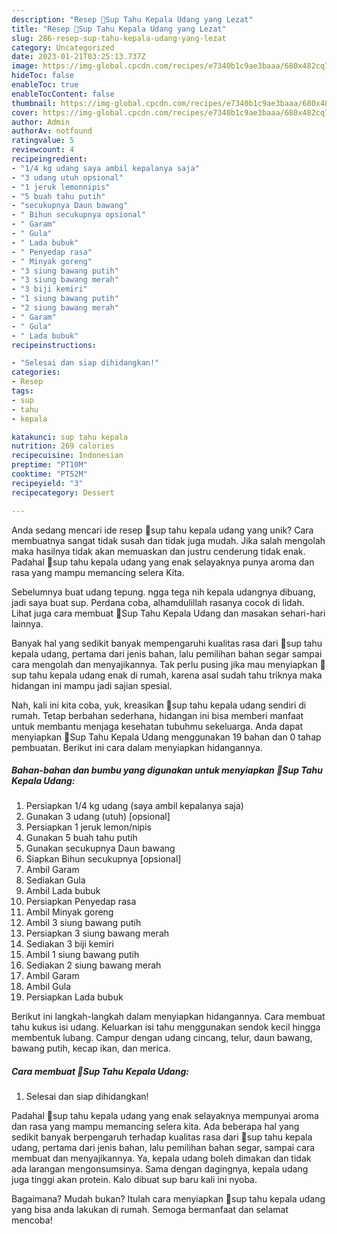 ```yaml
---
description: "Resep 🥘Sup Tahu Kepala Udang yang Lezat"
title: "Resep 🥘Sup Tahu Kepala Udang yang Lezat"
slug: 286-resep-sup-tahu-kepala-udang-yang-lezat
category: Uncategorized
date: 2023-01-21T03:25:13.737Z
image: https://img-global.cpcdn.com/recipes/e7340b1c9ae3baaa/680x482cq70/sup-tahu-kepala-udang-foto-resep-utama.jpg
hideToc: false
enableToc: true
enableTocContent: false
thumbnail: https://img-global.cpcdn.com/recipes/e7340b1c9ae3baaa/680x482cq70/sup-tahu-kepala-udang-foto-resep-utama.jpg
cover: https://img-global.cpcdn.com/recipes/e7340b1c9ae3baaa/680x482cq70/sup-tahu-kepala-udang-foto-resep-utama.jpg
author: Admin
authorAv: notfound
ratingvalue: 5
reviewcount: 4
recipeingredient:
- "1/4 kg udang saya ambil kepalanya saja"
- "3 udang utuh opsional"
- "1 jeruk lemonnipis"
- "5 buah tahu putih"
- "secukupnya Daun bawang"
- " Bihun secukupnya opsional"
- " Garam"
- " Gula"
- " Lada bubuk"
- " Penyedap rasa"
- " Minyak goreng"
- "3 siung bawang putih"
- "3 siung bawang merah"
- "3 biji kemiri"
- "1 siung bawang putih"
- "2 siung bawang merah"
- " Garam"
- " Gula"
- " Lada bubuk"
recipeinstructions:

- "Selesai dan siap dihidangkan!"
categories:
- Resep
tags:
- sup
- tahu
- kepala

katakunci: sup tahu kepala 
nutrition: 269 calories
recipecuisine: Indonesian
preptime: "PT10M"
cooktime: "PT52M"
recipeyield: "3"
recipecategory: Dessert

---
```





Anda sedang mencari ide resep 🥘sup tahu kepala udang yang unik? Cara membuatnya sangat tidak susah dan tidak juga mudah. Jika salah mengolah maka hasilnya tidak akan memuaskan dan justru cenderung tidak enak. Padahal 🥘sup tahu kepala udang yang enak selayaknya punya aroma dan rasa yang mampu memancing selera Kita.





Sebelumnya buat udang tepung. ngga tega nih kepala udangnya dibuang, jadi saya buat sup. Perdana coba, alhamdulillah rasanya cocok di lidah. Lihat juga cara membuat 🥘Sup Tahu Kepala Udang dan masakan sehari-hari lainnya.

Banyak hal yang sedikit banyak mempengaruhi kualitas rasa dari 🥘sup tahu kepala udang, pertama dari jenis bahan, lalu pemilihan bahan segar sampai cara mengolah dan menyajikannya. Tak perlu pusing jika mau menyiapkan 🥘sup tahu kepala udang enak di rumah, karena asal sudah tahu triknya maka hidangan ini mampu jadi sajian spesial.






Nah, kali ini kita coba, yuk, kreasikan 🥘sup tahu kepala udang sendiri di rumah. Tetap berbahan sederhana, hidangan ini bisa memberi manfaat untuk membantu menjaga kesehatan tubuhmu sekeluarga. Anda dapat menyiapkan 🥘Sup Tahu Kepala Udang menggunakan 19 bahan dan 0 tahap pembuatan. Berikut ini cara dalam menyiapkan hidangannya.

<!--inarticleads1-->

##### Bahan-bahan dan bumbu yang digunakan untuk menyiapkan 🥘Sup Tahu Kepala Udang:

1. Persiapkan 1/4 kg udang (saya ambil kepalanya saja)
1. Gunakan 3 udang (utuh) [opsional]
1. Persiapkan 1 jeruk lemon/nipis
1. Gunakan 5 buah tahu putih
1. Gunakan secukupnya Daun bawang
1. Siapkan  Bihun secukupnya [opsional]
1. Ambil  Garam
1. Sediakan  Gula
1. Ambil  Lada bubuk
1. Persiapkan  Penyedap rasa
1. Ambil  Minyak goreng
1. Ambil 3 siung bawang putih
1. Persiapkan 3 siung bawang merah
1. Sediakan 3 biji kemiri
1. Ambil 1 siung bawang putih
1. Sediakan 2 siung bawang merah
1. Ambil  Garam
1. Ambil  Gula
1. Persiapkan  Lada bubuk


Berikut ini langkah-langkah dalam menyiapkan hidangannya. Cara membuat tahu kukus isi udang. Keluarkan isi tahu menggunakan sendok kecil hingga membentuk lubang. Campur dengan udang cincang, telur, daun bawang, bawang putih, kecap ikan, dan merica. 

<!--inarticleads2-->

##### Cara membuat 🥘Sup Tahu Kepala Udang:


1. Selesai dan siap dihidangkan!

Padahal 🥘sup tahu kepala udang yang enak selayaknya mempunyai aroma dan rasa yang mampu memancing selera kita. Ada beberapa hal yang sedikit banyak berpengaruh terhadap kualitas rasa dari 🥘sup tahu kepala udang, pertama dari jenis bahan, lalu pemilihan bahan segar, sampai cara membuat dan menyajikannya. Ya, kepala udang boleh dimakan dan tidak ada larangan mengonsumsinya. Sama dengan dagingnya, kepala udang juga tinggi akan protein. Kalo dibuat sup baru kali ini nyoba. 

Bagaimana? Mudah bukan? Itulah cara menyiapkan 🥘sup tahu kepala udang yang bisa anda lakukan di rumah. Semoga bermanfaat dan selamat mencoba!

